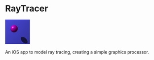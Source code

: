 # RayTracer

![App Icon](https://raw.githubusercontent.com/mpangburn/RayTracer/master/RayTracer/Assets.xcassets/AppIcon.appiconset/Icon-App-40x40%402x.png)

An iOS app to model ray tracing, creating a simple graphics processor.
